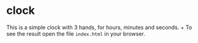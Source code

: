 # clock
This is a simple clock with 3 hands, for hours, minutes and seconds.
+
To see the result open the file `index.html` in your browser.
